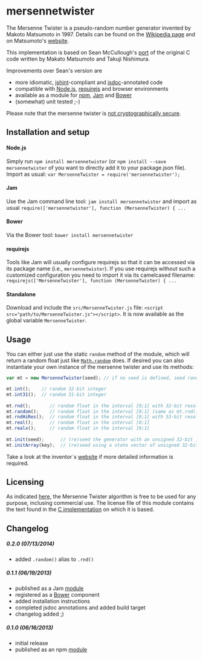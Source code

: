 # mersennetwister
The Mersenne Twister is a pseudo-random number generator invented by Makoto Matsumoto in 1997. Details can be found on the [Wikipedia page](http://en.wikipedia.org/wiki/Mersenne_twister) and on Matsumoto's [website](http://www.math.sci.hiroshima-u.ac.jp/~m-mat/MT/emt.html).

This implementation is based on Sean McCullough's [port](https://gist.github.com/banksean/300494) of the original C code written by Makato Matsumoto and Takuji Nishimura.

Improvements over Sean's version are

  - more idiomatic, [jshint](http://www.jshint.com/)-compliant and [jsdoc](http://usejsdoc.org/)-annotated code
  - compatible with [Node.js](http://nodejs.org/), [requirejs](http://requirejs.org/)  and browser environments
  - available as a module for [npm](https://npmjs.org/), [Jam](http://jamjs.org/) and [Bower](http://bower.io/)
  - (somewhat) unit tested ;-)
 
Please note that the mersenne twister is [not cryptographically secure](http://www.math.sci.hiroshima-u.ac.jp/~m-mat/MT/efaq.html).

## Installation and setup
#### Node.js
Simply run `npm install mersennetwister` (or `npm install --save mersennetwister` of you want to directly add it to your package.json file). Import as usual: `var MersenneTwister = require('mersennetwister');`

#### Jam
Use the Jam command line tool: `jam install mersennetwister` and import as usual `require(['mersennetwister'], function (MersenneTwister) { ...`

#### Bower
Via the Bower tool: `bower install mersennetwister`

#### requirejs
Tools like Jam will usually configure requirejs so that it can be accessed via its package name (i.e., `mersennetwister`). If you use requirejs without such a customized configuration you need to import it via its camelcased filename: `requirejs(['MersenneTwister'], function (MersenneTwister) { ...` 

#### Standalone
Download and include the `src/MersenneTwister.js` file: `<script src="path/to/MersenneTwister.js"></script>`. It is now available as the global variable `MersenneTwister`.

## Usage
You can either just use the static `random` method of the module, which will return a random float just like [`Math.random`](https://developer.mozilla.org/en-US/docs/Web/JavaScript/Reference/Global_Objects/Math/random) does. If desired you can also instantiate your own instance of the mersenne twister and use its methods:

```javascript
var mt = new MersenneTwister(seed); // if no seed is defined, seed randomly

mt.int();    // random 32-bit integer
mt.int31();  // random 31-bit integer
    
mt.rnd();       // random float in the interval [0;1[ with 32-bit resolution
mt.random();    // random float in the interval [0;1[ (same as mt.rnd() above)
mt.rndHiRes();  // random float in the interval [0;1[ with 53-bit resolution
mt.real();      // random float in the interval [0;1]
mt.realx();     // random float in the interval ]0;1[
    
mt.init(seed);      // (re)seed the generator with an unsigned 32-bit integer
mt.initArray(key);  // (re)seed using a state vector of unsigned 32-bit integers
```

Take a look at the inventor´s [website](http://www.math.sci.hiroshima-u.ac.jp/~m-mat/MT/emt.html) if more detailed information is required.

## Licensing
As indicated [here](http://www.math.sci.hiroshima-u.ac.jp/~m-mat/MT/MT2002/elicense.html), the Mersenne Twister algorithm is free to be used for any purpose, inclusing commercial use. The license file of this module contains the text found in the [C implementation](http://www.math.sci.hiroshima-u.ac.jp/~m-mat/MT/MT2002/CODES/mt19937ar.c) on which it is based.

## Changelog
##### 0.2.0 (07/13/2014)
  - added `.random()` alias to `.rnd()`

##### 0.1.1 (06/19/2013)
  - published as a Jam [module](http://jamjs.org/packages/#/details/mersennetwister)
  - registered as a [Bower](http://bower.io/) component
  - added installation instructions
  - completed jsdoc annotations and added build target
  - changelog added ;)

##### 0.1.0 (06/16/2013)
  - initial release
  - published as an npm [module](https://npmjs.org/package/mersennetwister)

